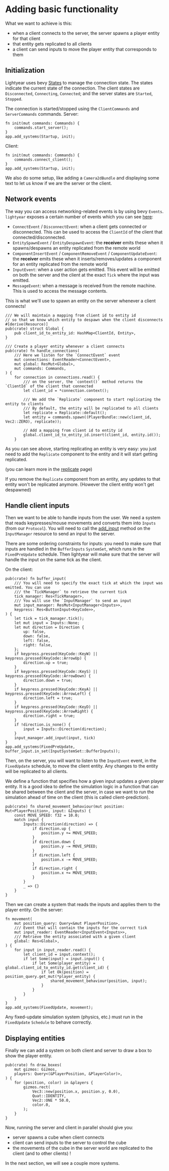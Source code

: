# Adding basic functionality

What we want to achieve is this:
- when a client connects to the server, the server spawns a player entity for that client
- that entity gets replicated to all clients
- a client can send inputs to move the player entity that corresponds to them

## Initialization

Lightyear uses bevy [States](https://docs.rs/bevy/latest/bevy/ecs/schedule/trait.States.html) to manage the connection state.
The states indicate the current state of the connection.
The client states are `Disconnected`, `Connecting`, `Connected`; and the server states are `Started`, `Stopped`.

The connection is started/stopped using the `ClientCommands` and `ServerCommands` commands.
Server:
```rust,noplayground
fn init(mut commands: Commands) {
    commands.start_server();
}
app.add_systems(Startup, init);
```

Client:
```rust,noplayground
fn init(mut commands: Commands) {
    commands.connect_client();
}
app.add_systems(Startup, init);
```

We also do some setup, like adding a `Camera2dBundle` and displaying some text to let us know
if we are the server or the client.

## Network events

The way you can access networking-related events is by using bevy `Events`. `lightyear` exposes a certain number of events which you can see [here](https://docs.rs/lightyear/latest/lightyear/shared/events/components/index.html):
- `ConnectEvent` / `DisconnectEvent`: when a client gets connected or disconnected. This can be used to access the `ClientId` of the client that connected/disconnected.
- `EntitySpawnEvent` / `EntityDespawnEvent`: the **receiver** emits these when it spawns/despawns an entity replicated from the remote world
- `ComponentInsertEvent` / `ComponentRemoveEvent` / `ComponentUpdateEvent`: the **receiver** emits these when it inserts/removes/updates a component for an entity replicated from the remote world
- `InputEvent`: when a user action gets emitted. This event will be emitted on both the server and the client at the exact `Tick` where the input was emitted.
- `MessageEvent`: when a message is received from the remote machine. This is used to access the message contents.

This is what we'll use to spawn an entity on the server whenever a client connects!

```rust,noplayground
/// We will maintain a mapping from client id to entity id
// so that we know which entity to despawn when the client disconnects
#[derive(Resource)]
pub(crate) struct Global {
    pub client_id_to_entity_id: HashMap<ClientId, Entity>,
}

/// Create a player entity whenever a client connects
pub(crate) fn handle_connections(
    /// Here we listen for the `ConnectEvent` event
    mut connections: EventReader<ConnectEvent>,
    mut global: ResMut<Global>,
    mut commands: Commands,
) {
    for connection in connections.read() {
        /// on the server, the `context()` method returns the `ClientId` of the client that connected
        let client_id = *connection.context();
        
        /// We add the `Replicate` component to start replicating the entity to clients
        /// By default, the entity will be replicated to all clients
        let replicate = Replicate::default(); 
        let entity = commands.spawn((PlayerBundle::new(client_id, Vec2::ZERO), replicate));
        
        // Add a mapping from client id to entity id
        global.client_id_to_entity_id.insert(client_id, entity.id());
    }
```

As you can see above, starting replicating an entity is very easy: you just need to add the `Replicate` component to the entity
and it will start getting replicated.

(you can learn more in the [replicate](../concepts/replication/replicate.md) page)


If you remove the `Replicate` component from an entity, any updates to that entity won't be replicated anymore.
(However the client entity won't get despawned)


## Handle client inputs

Then we want to be able to handle inputs from the user.
We need a system that reads keypresses/mouse movements and converts them into `Inputs` (from our `Protocol`).
You will need to call the [add_input](https://docs.rs/lightyear/latest/lightyear/client/input/struct.InputManager.html#method.add_input) method on the `InputManager` resource to send an input to the server.

There are some ordering constraints for inputs: you need to make sure that inputs are handled in the `BufferInputs` `SystemSet`, which runs in the `FixedPreUpdate` schedule.
Then lightyear will make sure that the server will handle the input on the same tick as the client.

On the client:
```rust,noplayground
pub(crate) fn buffer_input(
    /// You will need to specify the exact tick at which the input was emitted. You can use 
    /// the `TickManager` to retrieve the current tick
    tick_manager: Res<TickManager>,
    /// You will use the `InputManager` to send an input
    mut input_manager: ResMut<InputManager<Inputs>>,
    keypress: Res<ButtonInput<KeyCode>>,
) {
    let tick = tick_manager.tick();
    let mut input = Inputs::None;
    let mut direction = Direction {
        up: false,
        down: false,
        left: false,
        right: false,
    };
    if keypress.pressed(KeyCode::KeyW) || keypress.pressed(KeyCode::ArrowUp) {
        direction.up = true;
    }
    if keypress.pressed(KeyCode::KeyS) || keypress.pressed(KeyCode::ArrowDown) {
        direction.down = true;
    }
    if keypress.pressed(KeyCode::KeyA) || keypress.pressed(KeyCode::ArrowLeft) {
        direction.left = true;
    }
    if keypress.pressed(KeyCode::KeyD) || keypress.pressed(KeyCode::ArrowRight) {
        direction.right = true;
    }
    if !direction.is_none() {
        input = Inputs::Direction(direction);
    }
    input_manager.add_input(input, tick)
}
app.add_systems(FixedPreUpdate, buffer_input.in_set(InputSystemSet::BufferInputs));
```

Then, on the server, you will want to listen to the `InputEvent` event, in the `FixedUpdate` schedule,
to move the client entity. Any changes to the entity will be replicated to all clients.

We define a function that specifies how a given input updates a given player entity. It is a good idea to define
the simulation logic in a function that can be shared between the client and the server, in case we want to run 
the simulation ahead of time on the client (this is called client-prediction).

```rust,noplayground 
pub(crate) fn shared_movement_behaviour(mut position: Mut<PlayerPosition>, input: &Inputs) {
    const MOVE_SPEED: f32 = 10.0;
    match input {
        Inputs::Direction(direction) => {
            if direction.up {
                position.y += MOVE_SPEED;
            }
            if direction.down {
                position.y -= MOVE_SPEED;
            }
            if direction.left {
                position.x -= MOVE_SPEED;
            }
            if direction.right {
                position.x += MOVE_SPEED;
            }
        }
        _ => {}
    }
}
```

Then we can create a system that reads the inputs and applies them to the player entity.
On the server:
```rust,noplayground
fn movement(
    mut position_query: Query<&mut PlayerPosition>,
    /// Event that will contain the inputs for the correct tick
    mut input_reader: EventReader<InputEvent<Inputs>>,
    /// Retrieve the entity associated with a given client
    global: Res<Global>,
) {
    for input in input_reader.read() {
        let client_id = input.context();
        if let Some(input) = input.input() {
            if let Some(player_entity) = global.client_id_to_entity_id.get(client_id) {
                if let Ok(position) = position_query.get_mut(*player_entity) {
                    shared_movement_behaviour(position, input);
                }
            }
        }
    }
}
app.add_systems(FixedUpdate, movement);
```

Any fixed-update simulation system (physics, etc.) must run in the `FixedUpdate` `Schedule` to behave correctly.


## Displaying entities

Finally we can add a system on both client and server to draw a box to show the player entity.

```rust,noplayground
pub(crate) fn draw_boxes(
    mut gizmos: Gizmos,
    players: Query<(&PlayerPosition, &PlayerColor)>,
) {
    for (position, color) in &players {
        gizmos.rect(
            Vec3::new(position.x, position.y, 0.0),
            Quat::IDENTITY,
            Vec2::ONE * 50.0,
            color.0,
        );
    }
}
```


Now, running the server and client in parallel should give you:
- server spawns a cube when client connects
- client can send inputs to the server to control the cube
- the movements of the cube in the server world are replicated to the client (and to other clients) !

In the next section, we will see a couple more systems.